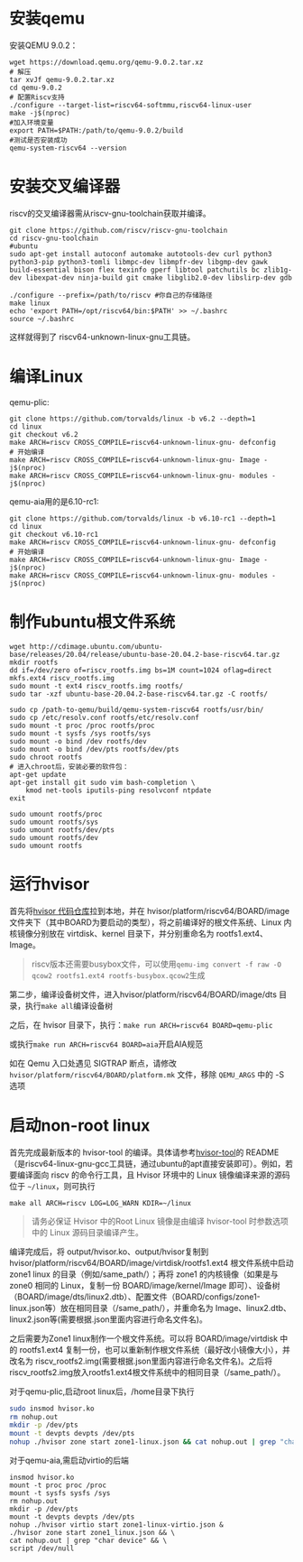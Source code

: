 # 安装qemu
安装QEMU 9.0.2：
```
wget https://download.qemu.org/qemu-9.0.2.tar.xz
# 解压
tar xvJf qemu-9.0.2.tar.xz
cd qemu-9.0.2
# 配置Riscv支持
./configure --target-list=riscv64-softmmu,riscv64-linux-user 
make -j$(nproc)
#加入环境变量
export PATH=$PATH:/path/to/qemu-9.0.2/build
#测试是否安装成功
qemu-system-riscv64 --version
```
# 安装交叉编译器
riscv的交叉编译器需从riscv-gnu-toolchain获取并编译。
```
git clone https://github.com/riscv/riscv-gnu-toolchain
cd riscv-gnu-toolchain
#ubuntu
sudo apt-get install autoconf automake autotools-dev curl python3 python3-pip python3-tomli libmpc-dev libmpfr-dev libgmp-dev gawk build-essential bison flex texinfo gperf libtool patchutils bc zlib1g-dev libexpat-dev ninja-build git cmake libglib2.0-dev libslirp-dev gdb

./configure --prefix=/path/to/riscv #你自己的存储路径
make linux
echo 'export PATH=/opt/riscv64/bin:$PATH' >> ~/.bashrc
source ~/.bashrc
```
这样就得到了 riscv64-unknown-linux-gnu工具链。
# 编译Linux
qemu-plic:
```
git clone https://github.com/torvalds/linux -b v6.2 --depth=1
cd linux
git checkout v6.2
make ARCH=riscv CROSS_COMPILE=riscv64-unknown-linux-gnu- defconfig
# 开始编译
make ARCH=riscv CROSS_COMPILE=riscv64-unknown-linux-gnu- Image -j$(nproc)
make ARCH=riscv CROSS_COMPILE=riscv64-unknown-linux-gnu- modules -j$(nproc)

```
qemu-aia用的是6.10-rc1:
```
git clone https://github.com/torvalds/linux -b v6.10-rc1 --depth=1
cd linux
git checkout v6.10-rc1
make ARCH=riscv CROSS_COMPILE=riscv64-unknown-linux-gnu- defconfig
# 开始编译
make ARCH=riscv CROSS_COMPILE=riscv64-unknown-linux-gnu- Image -j$(nproc)
make ARCH=riscv CROSS_COMPILE=riscv64-unknown-linux-gnu- modules -j$(nproc)
```
# 制作ubuntu根文件系统
```
wget http://cdimage.ubuntu.com/ubuntu-base/releases/20.04/release/ubuntu-base-20.04.2-base-riscv64.tar.gz
mkdir rootfs
dd if=/dev/zero of=riscv_rootfs.img bs=1M count=1024 oflag=direct
mkfs.ext4 riscv_rootfs.img
sudo mount -t ext4 riscv_rootfs.img rootfs/
sudo tar -xzf ubuntu-base-20.04.2-base-riscv64.tar.gz -C rootfs/

sudo cp /path-to-qemu/build/qemu-system-riscv64 rootfs/usr/bin/
sudo cp /etc/resolv.conf rootfs/etc/resolv.conf
sudo mount -t proc /proc rootfs/proc
sudo mount -t sysfs /sys rootfs/sys
sudo mount -o bind /dev rootfs/dev
sudo mount -o bind /dev/pts rootfs/dev/pts
sudo chroot rootfs 
# 进入chroot后，安装必要的软件包：
apt-get update
apt-get install git sudo vim bash-completion \
    kmod net-tools iputils-ping resolvconf ntpdate
exit

sudo umount rootfs/proc
sudo umount rootfs/sys
sudo umount rootfs/dev/pts
sudo umount rootfs/dev
sudo umount rootfs
```

# 运行hvisor
首先将[hvisor 代码仓库](https://github.com/syswonder/hvisor)拉到本地，并在 hvisor/platform/riscv64/BOARD/image 文件夹下（其中BOARD为要启动的类型），将之前编译好的根文件系统、Linux 内核镜像分别放在 virtdisk、kernel 目录下，并分别重命名为 rootfs1.ext4、Image。

> riscv版本还需要busybox文件，可以使用`qemu-img convert -f raw -O qcow2 rootfs1.ext4 rootfs-busybox.qcow2`生成

第二步，编译设备树文件，进入hvisor/platform/riscv64/BOARD/image/dts 目录，执行`make all`编译设备树

之后，在 hvisor 目录下，执行：`make run ARCH=riscv64 BOARD=qemu-plic`

或执行`make run ARCH=riscv64 BOARD=aia`开启AIA规范

如在 Qemu 入口处遇见 SIGTRAP 断点，请修改 `hvisor/platform/riscv64/BOARD/platform.mk` 文件，移除 `QEMU_ARGS` 中的 -S 选项

# 启动non-root linux
首先完成最新版本的 hvisor-tool 的编译。具体请参考[hvisor-tool](https://github.com/syswonder/hvisor-tool)的 README（是riscv64-linux-gnu-gcc工具链，通过ubuntu的apt直接安装即可）。例如，若要编译面向 riscv 的命令行工具，且 Hvisor 环境中的 Linux 镜像编译来源的源码位于 `~/linux`，则可执行

```
make all ARCH=riscv LOG=LOG_WARN KDIR=~/linux
```

> 请务必保证 Hvisor 中的Root Linux 镜像是由编译 hvisor-tool 时参数选项中的 Linux 源码目录编译产生。

编译完成后，将 output/hvisor.ko、output/hvisor复制到 hvisor/platform/riscv64/BOARD/image/virtdisk/rootfs1.ext4 根文件系统中启动 zone1 linux 的目录（例如/same_path/）；再将 zone1 的内核镜像（如果是与 zone0 相同的 Linux，复制一份 BOARD/image/kernel/Image 即可）、设备树（BOARD/image/dts/linux2.dtb）、配置文件（BOARD/configs/zone1-linux.json等）放在相同目录（/same_path/），并重命名为 Image、linux2.dtb、linux2.json等(需要根据.json里面内容进行命名文件名)。

之后需要为Zone1 linux制作一个根文件系统。可以将 BOARD/image/virtdisk 中的 rootfs1.ext4 复制一份，也可以重新制作根文件系统（最好改小镜像大小），并改名为 riscv_rootfs2.img(需要根据.json里面内容进行命名文件名)。之后将riscv_rootfs2.img放入rootfs1.ext4根文件系统中的相同目录（/same_path/）。


对于qemu-plic,启动root linux后，/home目录下执行
```bash
sudo insmod hvisor.ko
rm nohup.out
mkdir -p /dev/pts
mount -t devpts devpts /dev/pts
nohup ./hvisor zone start zone1-linux.json && cat nohup.out | grep "char device" && script /dev/null
```
对于qemu-aia,需启动virtio的后端
```
insmod hvisor.ko
mount -t proc proc /proc
mount -t sysfs sysfs /sys
rm nohup.out
mkdir -p /dev/pts
mount -t devpts devpts /dev/pts
nohup ./hvisor virtio start zone1-linux-virtio.json &
./hvisor zone start zone1_linux.json && \
cat nohup.out | grep "char device" && \
script /dev/null
```